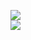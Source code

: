 [![](https://img.shields.io/badge/Made%20With-Github%20Spray-lightgrey.svg?style=for-the-badge&logo=github)](https://github.com/Annihil/github-spray#1691)  
[![](https://i.imgur.com/2DrTn0Z.gif)](https://github.com/Annihil/github-spray)